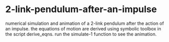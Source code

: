 # 2-link-pendulum-after-an-impulse
numerical simulation and animation of a 2-link pendulum after the action of an impulse.
 the equations of motion are derived using symbolic toolbox in the script derive_eqns.
 run the simulate-1  function to see the animation.
